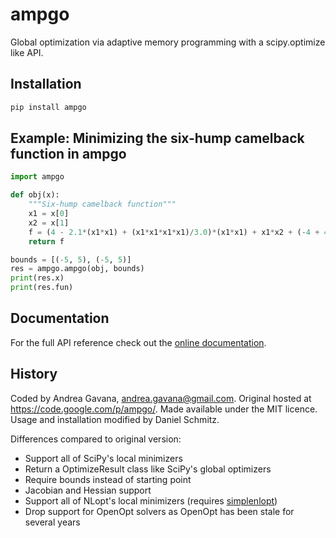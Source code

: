 # ampgo
Global optimization via adaptive memory programming with a scipy.optimize like API.

## Installation
```bash
pip install ampgo
```

## Example: Minimizing the six-hump camelback function in ampgo
```python
import ampgo

def obj(x):
    """Six-hump camelback function"""
    x1 = x[0]
    x2 = x[1]
    f = (4 - 2.1*(x1*x1) + (x1*x1*x1*x1)/3.0)*(x1*x1) + x1*x2 + (-4 + 4*(x2*x2))*(x2*x2)
    return f

bounds = [(-5, 5), (-5, 5)]
res = ampgo.ampgo(obj, bounds)
print(res.x)
print(res.fun)
```
## Documentation

For the full API reference check out the [online documentation](https://ampgo.readthedocs.io/en/latest/index.html).

## History
Coded by Andrea Gavana, andrea.gavana@gmail.com. Original hosted at https://code.google.com/p/ampgo/.  Made available under the MIT licence. Usage and installation modified by Daniel Schmitz.

Differences compared to original version:
* Support all of SciPy's local minimizers
* Return a OptimizeResult class like SciPy's global optimizers
* Require bounds instead of starting point
* Jacobian and Hessian support
* Support all of NLopt's local minimizers (requires [simplenlopt](https://simplenlopt.readthedocs.io/en/latest/index.html))
* Drop support for OpenOpt solvers as OpenOpt has been stale for several years